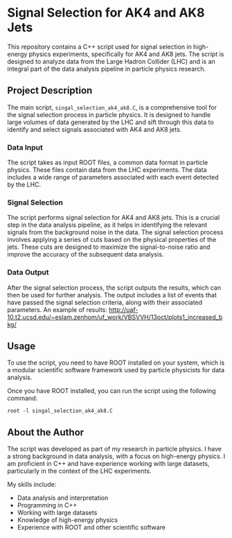 

# Signal Selection for AK4 and AK8 Jets

This repository contains a C++ script used for signal selection in high-energy physics experiments, specifically for AK4 and AK8 jets. The script is designed to analyze data from the Large Hadron Collider (LHC) and is an integral part of the data analysis pipeline in particle physics research.

## Project Description

The main script, `singal_selection_ak4_ak8.C`, is a comprehensive tool for the signal selection process in particle physics. It is designed to handle large volumes of data generated by the LHC and sift through this data to identify and select signals associated with AK4 and AK8 jets.

### Data Input

The script takes as input ROOT files, a common data format in particle physics. These files contain data from the LHC experiments. The data includes a wide range of parameters associated with each event detected by the LHC.

### Signal Selection

The script performs signal selection for AK4 and AK8 jets. This is a crucial step in the data analysis pipeline, as it helps in identifying the relevant signals from the background noise in the data. The signal selection process involves applying a series of cuts based on the physical properties of the jets. These cuts are designed to maximize the signal-to-noise ratio and improve the accuracy of the subsequent data analysis.

### Data Output

After the signal selection process, the script outputs the results, which can then be used for further analysis. The output includes a list of events that have passed the signal selection criteria, along with their associated parameters.
An example of results: http://uaf-10.t2.ucsd.edu/~eslam.zenhom/uf_work/VBSVVH/13oct/plots1_increased_bkg/

## Usage

To use the script, you need to have ROOT installed on your system, which is a modular scientific software framework used by particle physicists for data analysis.

Once you have ROOT installed, you can run the script using the following command:

```
root -l singal_selection_ak4_ak8.C
```

## About the Author

The script was developed as part of my research in particle physics. I have a strong background in data analysis, with a focus on high-energy physics. I am proficient in C++ and have experience working with large datasets, particularly in the context of the LHC experiments.

My skills include:

- Data analysis and interpretation
- Programming in C++
- Working with large datasets
- Knowledge of high-energy physics
- Experience with ROOT and other scientific software
